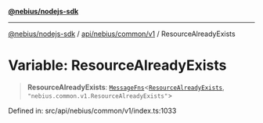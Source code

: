 [**@nebius/nodejs-sdk**](../../../../../README.md)

***

[@nebius/nodejs-sdk](../../../../../README.md) / [api/nebius/common/v1](../README.md) / ResourceAlreadyExists

# Variable: ResourceAlreadyExists

> **ResourceAlreadyExists**: [`MessageFns`](../../../../../runtime/protos/core/interfaces/MessageFns.md)\<[`ResourceAlreadyExists`](../interfaces/ResourceAlreadyExists.md), `"nebius.common.v1.ResourceAlreadyExists"`\>

Defined in: src/api/nebius/common/v1/index.ts:1033
